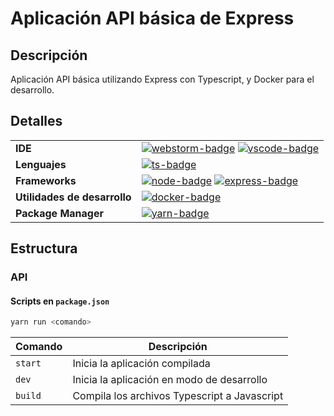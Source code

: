 # Aplicación API básica de Express

## Descripción

Aplicación API básica utilizando Express con Typescript, y Docker para el desarrollo.

## Detalles

|                              |                                                                 |
| ---------------------------- | --------------------------------------------------------------- |
| **IDE**                      | [![webstorm-badge]][webstorm-web] [![vscode-badge]][vscode-web] |
| **Lenguajes**                | [![ts-badge]][ts-web]                                           |
| **Frameworks**               | [![node-badge]][node-web] [![express-badge]][express-web]       |
| **Utilidades de desarrollo** | [![docker-badge]][docker-web]                                   |
| **Package Manager**          | [![yarn-badge]][yarn-web]                                       |

## Estructura

### API

#### Scripts en `package.json`

```bash
yarn run <comando>
```

| Comando | Descripción                                  |
| ------- | -------------------------------------------- |
| `start` | Inicia la aplicación compilada               |
| `dev`   | Inicia la aplicación en modo de desarrollo   |
| `build` | Compila los archivos Typescript a Javascript |

[ts-badge]: https://img.shields.io/badge/TypeScript-3178C6?logo=typescript&logoColor=fff&style=for-the-badge
[ts-web]: https://www.typescriptlang.org/
[express-badge]: https://img.shields.io/badge/Express-000?logo=express&logoColor=fff&style=for-the-badge
[express-web]: https://expressjs.com/
[docker-badge]: https://img.shields.io/badge/Docker-2496ED?logo=docker&logoColor=fff&style=for-the-badge
[docker-web]: https://www.docker.com
[node-badge]: https://img.shields.io/badge/Node.js-393?logo=nodedotjs&logoColor=fff&style=for-the-badge
[node-web]: https://nodejs.org/
[yarn-badge]: https://img.shields.io/badge/Yarn-2C8EBB?logo=yarn&logoColor=fff&style=for-the-badge
[yarn-web]: https://yarnpkg.com/
[webstorm-badge]: https://img.shields.io/badge/WebStorm-000?logo=webstorm&logoColor=fff&style=for-the-badge
[webstorm-web]: https://www.jetbrains.com/webstorm/
[vscode-badge]: https://img.shields.io/badge/Visual%20Studio%20Code-007ACC?logo=visualstudiocode&logoColor=fff&style=for-the-badge
[vscode-web]: https://code.visualstudio.com/
